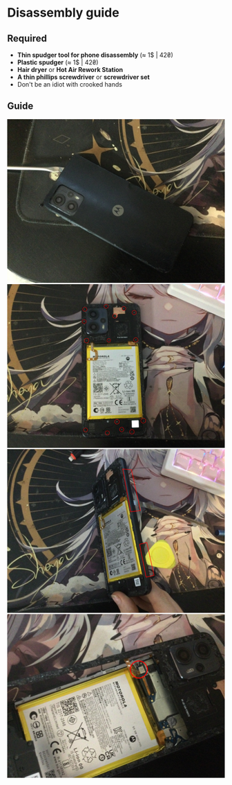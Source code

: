 # Disassembly guide
## Required
- **Thin spudger tool for phone disassembly** (≈ 1$ | 42₴)
- **Plastic spudger** (≈ 1$ | 42₴)
- **Hair dryer** or **Hot Air Rework Station**
- **A thin phillips screwdriver** or **screwdriver set**
- Don't be an idiot with crooked hands

## Guide
![step1.JPG](../files/assets/disassembly/step1.JPG)
![step2.JPG](../files/assets/disassembly/step2.JPG)
![step2.JPG](../files/assets/disassembly/step3.JPG)
![step2.JPG](../files/assets/disassembly/step4.JPG)
